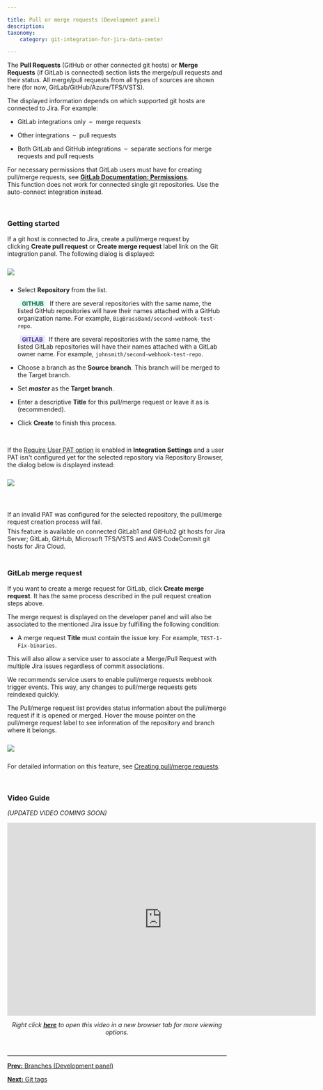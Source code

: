 ```yaml
---

title: Pull or merge requests (Development panel)
description:
taxonomy:
    category: git-integration-for-jira-data-center

---
```


The **Pull Requests** (GitHub or other connected git hosts) or **Merge Requests** (if GitLab is connected) section lists the merge/pull requests and their status. All merge/pull requests from all types of sources are shown here (for now, GitLab/GitHub/Azure/TFS/VSTS).

The displayed information depends on which supported git hosts are connected to Jira. For example:

*   GitLab integrations only  –  merge requests

*   Other integrations  –  pull requests

*   Both GitLab and GitHub integrations  –  separate sections for merge requests and pull requests

<div class="bbb-callout bbb--info">
    <div class="irow">
    <div class="ilogobox">
        <span class="logoimg"></span>
    </div>
    <div class="imsgbox">
        For necessary permissions that GitLab users must have for creating pull/merge requests, see <a href='https://docs.gitlab.com/ee/user/permissions.html' target='_blank'><b>GitLab Documentation: Permissions</b></a>.
    </div>
    </div>
</div>

<div class="bbb-callout bbb--tip">
    <div class="irow">
    <div class="ilogobox">
        <span class="logoimg"></span>
    </div>
    <div class="imsgbox">
        This function does not work for connected single git repositories. Use the auto-connect integration instead.
    </div>
    </div>
</div>

&nbsp;

### Getting started

If a git host is connected to Jira, create a pull/merge request by clicking **Create pull request** or **Create merge request** label link on the Git integration panel. The following dialog is displayed:

<img src='/wp-content/uploads/gij-gitserver-create-pullreq-dlg-pat-ok.png' style='display:block;margin:25px auto;max-width:100%' />

*   Select **Repository** from the list.<br>

    <b style='background-color:#E2FCEF; padding:1px 5px; color:#006745; border-radius:3px; margin: 0 5px; font-size: small;'>GITHUB</b> If there are several repositories with the same name, the listed GitHub repositories will have their names attached with a GitHub organization name. For example, `BigBrassBand/second-webhook-test-repo`.<br>

    <b style='background-color:#EAE5FE; padding:1px 5px; color:#412C92; border-radius:3px; margin: 0 5px; font-size: small;'>GITLAB</b> If there are several repositories with the same name, the listed GitLab repositories will have their names attached with a GitLab owner name. For example, `johnsmith/second-webhook-test-repo`.

*   Choose a branch as the **Source branch**. This branch will be merged to the Target branch.

*   Set _**master**_ as the **Target branch**.

*   Enter a descriptive **Title** for this pull/merge request or leave it as is (recommended).

*   Click **Create** to finish this process.

&nbsp;

If the [Require User PAT option](/git-integration-for-jira-data-center/require-personal-access-tokens-for-user-actions-create-branch-pull-request-gij-self-managed) is enabled in **Integration Settings** and a user PAT isn't configured yet for the selected repository via Repository Browser, the dialog below is displayed instead:

<img src='/wp-content/uploads/gij-gitserver-create-pullreq-dlg-pat-cfg.png' style='display:block;margin:25px auto;max-width:100%' />

&nbsp;

<div class="bbb-callout bbb--info">
    <div class="irow">
    <div class="ilogobox">
        <span class="logoimg"></span>
    </div>
    <div class="imsgbox">
        If an invalid PAT was configured for the selected repository, the pull/merge request creation process will fail.
        <div style='margin-top:5px;margin-bottom:-10px'>
            This feature is available on connected GitLab1 and GitHub2 git hosts for Jira Server; GitLab, GitHub, Microsoft TFS/VSTS and AWS CodeCommit git hosts for Jira Cloud.
        </div>
    </div>
    </div>
</div>

&nbsp;

### GitLab merge request

If you want to create a merge request for GitLab, click **Create merge request**. It has the same process described in the pull request creation steps above.

The merge request is displayed on the developer panel and will also be associated to the mentioned Jira issue by fulfilling the following condition:

*   A merge request **Title** must contain the issue key. For example, `TEST-1-Fix-binaries`.

This will also allow a service user to associate a Merge/Pull Request with multiple Jira issues regardless of commit associations.

<div class="bbb-callout bbb--tip">
    <div class="irow">
    <div class="ilogobox">
        <span class="logoimg"></span>
    </div>
    <div class="imsgbox">
        We recommends service users to enable pull/merge requests webhook trigger events. This way, any changes to pull/merge requests gets reindexed quickly.
    </div>
    </div>
</div>

The Pull/merge request list provides status information about the pull/merge request if it is opened or merged. Hover the mouse pointer on the pull/merge request label to see information of the repository and branch where it belongs.

<img src='/wp-content/uploads/gij-gitserver-dev-panel-pullreq-list-hover.png' style='display:block;margin:25px auto;max-width:100%' />

For detailed information on this feature, see [Creating pull/merge requests](/git-integration-for-jira-data-center/creating-branches-gij-self-managed).

&nbsp;
### Video Guide

_(UPDATED VIDEO COMING SOON)_

<div class='embed-container embed-container--16-10'>
    <iframe width='709' height='443' src='https://fast.wistia.com/embed/iframe/1jwzeex5qa?videoFoam=true' frameborder='0' allowfullscreen ></iframe>
</div>

<div align='center' style='margin-top:12px'>
    <i>Right click <a href='https://bigbrassband.wistia.com/medias/1jwzeex5qa'><b>here</b></a> to open this video in a new browser tab for more viewing options.</i>
</div>

&nbsp;
* * *

[**Prev:** Branches (Development panel)](/git-integration-for-jira-data-center/branches-(development-panel)-gij-self-managed)

[**Next:** Git tags](/git-integration-for-jira-data-center/git-tags-gij-self-managed)

